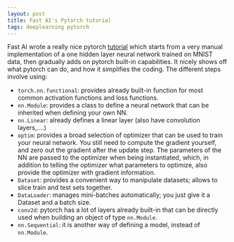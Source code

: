 ```yaml
---
layout: post
title: Fast AI's Pytorch tutorial
tags: deeplearning pytorch
---
```


Fast AI wrote a really nice pytorch
[tutorial](https://pytorch.org/tutorials/beginner/nn_tutorial.html)
which starts from a very manual
implementation of a one hidden layer neural network trained on MNIST data, then
gradually adds on pytorch built-in capabilities.
It nicely shows off what pytorch can do, and how it simplifies the coding.
The different steps involve using:
* `torch.nn.functional`: provides already built-in function for most common activation 
functions and loss functions.
* `nn.Module`: provides a class to define a neural network that can be inherited
 when defining your own NN.
* `nn.Linear`: already defines a linear layer (also have convolution
layers,....)
* `optim`: provides a broad selection of optimizer that can be used to train your
 neural network. You still need to compute the gradient yourself, and zero out
the gradient after the update step.
The parameters of the NN are passed to the optimizer when being instantiated,
which, in addition to telling the optimizer what parameters to optimize, also
provide the optimizer with gradient information.
* `Dataset`: provides a convenient way to manipulate datasets; allows to slice
train and test sets together.
* `DataLoader`: manages mini-batches automatically; you just give it a Dataset and
a batch size.
* `conv2d`: pytorch has a lot of layers already built-in that can be directly 
used when building an object of type `nn.Module`. 
* `nn.Sequential`:  it is another way of defining a model, instead of `nn.Module`. 
